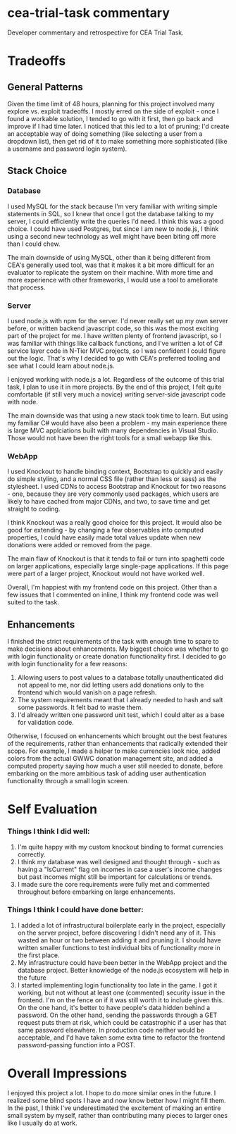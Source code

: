 # cea-trial-task commentary
Developer commentary and retrospective for CEA Trial Task.

# Tradeoffs

## General Patterns
Given the time limit of 48 hours, planning for this project involved many explore vs. exploit tradeoffs. I mostly erred on the side of exploit - once I found a workable solution, I tended to go with it first, then go back and improve if I had time later. I noticed that this led to a lot of pruning; I'd create an acceptable way of doing something (like selecting a user from a dropdown list), then get rid of it to make something more sophisticated (like a username and password login system).

## Stack Choice

### Database
I used MySQL for the stack because I'm very familiar with writing simple statements in SQL, so I knew that once I got the database talking to my server, I could efficiently write the queries I'd need. I think this was a good choice. I could have used Postgres, but since I am new to node.js, I think using a second new technology as well might have been biting off more than I could chew.

The main downside of using MySQL, other than it being different from CEA's generally used tool, was that it makes it a bit more difficult for an evaluator to replicate the system on their machine. With more time and more experience with other frameworks, I would use a tool to ameliorate that process.

### Server
I used node.js with npm for the server. I'd never really set up my own server before, or written backend javascript code, so this was the most exciting part of the project for me. I have written plenty of frontend javascript, so I was familiar with things like callback functions, and I've written a lot of C# service layer code in N-Tier MVC projects, so I was confident I could figure out the logic. That's why I decided to go with CEA's preferred tooling and see what I could learn about node.js.

I enjoyed working with node.js a lot. Regardless of the outcome of this trial task, I plan to use it in more projects. By the end of this project, I felt quite comfortable (if still very much a novice) writing server-side javascript code with node.

The main downside was that using a new stack took time to learn. But using my familiar C# would have also been a problem - my main experience there is large MVC applciations built with many dependencies in Visual Studio. Those would not have been the right tools for a small webapp like this.

### WebApp
I used Knockout to handle binding context, Bootstrap to quickly and easily do simple styling, and a normal CSS file (rather than less or sass) as the stylesheet. I used CDNs to access Bootstrap and Knockout for two reasons - one, because they are very commonly used packages, which users are likely to have cached from major CDNs, and two, to save time and get straight to coding.

I think Knockout was a really good choice for this project. It would also be good for extending - by changing a few observables into computed properties, I could have easily made total values update when new donations were added or removed from the page.

The main flaw of Knockout is that it tends to fail or turn into spaghetti code on larger applications, especially large single-page applications. If this page were part of a larger project, Knockout would not have worked well.

Overall, I'm happiest with my frontend code on this project. Other than a few issues that I commented on inline, I think my frontend code was well suited to the task.

## Enhancements
I finished the strict requirements of the task with enough time to spare to make decisions about enhancements. My biggest choice was whether to go with login functionality or create donation functionality first. I decided to go with login functionality for a few reasons:

1. Allowing users to post values to a database totally unauthenticated did not appeal to me, nor did letting users add donations only to the frontend which would vanish on a page refresh.
2. The system requirements meant that I already needed to hash and salt some passwords. It felt bad to waste them.
3. I'd already written one password unit test, which I could alter as a base for validation code.

Otherwise, I focused on enhancements which brought out the best features of the requirements, rather than enhancements that radically extended their scope. For example, I made a helper to make currencies look nice, added colors from the actual GWWC donation management site, and added a computed property saying how much a user still needed to donate, before embarking on the more ambitious task of adding user authentication functionality through a small login screen.

# Self Evaluation

### Things I think I did well:

1. I'm quite happy with my custom knockout binding to format currencies correctly.
2. I think my database was well designed and thought through - such as having a "IsCurrent" flag on incomes in case a user's income changes but past incomes might still be important for calculations or trends.
3. I made sure the core requirements were fully met and commented throughout before embarking on large enhancements.

### Things I think I could have done better:

1. I added a lot of infrastructural boilerplate early in the project, especially on the server project, before discovering I didn't need any of it. This wasted an hour or two between adding it and pruning it. I should have written smaller functions to test individual bits of functionality more in the first place.
2. My infrastructure could have been better in the WebApp project and the database project. Better knowledge of the node.js ecosystem will help in the future
3. I started implementing login functionality too late in the game. I got it working, but not without at least one (commented) security issue in the frontend. I'm on the fence on if it was still worth it to include given this. On the one hand, it's better to have people's data hidden behind a password. On the other hand, sending the passwords through a GET request puts them at risk, which could be catastrophic if a user has that same password elsewhere. In production code neither would be acceptable, and I'd have taken some extra time to refactor the frontend password-passing function into a POST.

# Overall Impressions
I enjoyed this project a lot. I hope to do more similar ones in the future. I realized some blind spots I have and now know better how I might fill them. In the past, I think I've underestimated the excitement of making an entire small system by myself, rather than contributing many pieces to larger ones like I usually do at work.
